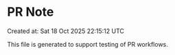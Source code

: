 # PR Note

Created at: Sat 18 Oct 2025 22:15:12 UTC

This file is generated to support testing of PR workflows.
